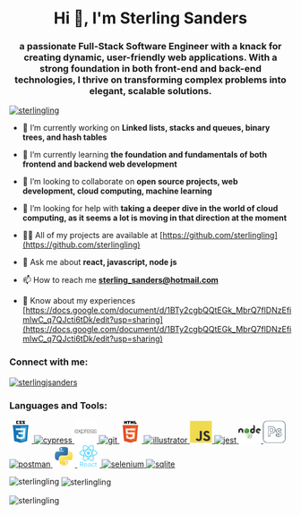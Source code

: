 <h1 align="center">Hi 👋, I'm Sterling Sanders</h1>
<h3 align="center">a passionate Full-Stack Software Engineer with a knack for creating dynamic, user-friendly web applications. With a strong foundation in both front-end and back-end technologies, I thrive on transforming complex problems into elegant, scalable solutions.</h3>

<p align="left"> <a href="https://github.com/ryo-ma/github-profile-trophy"><img src="https://github-profile-trophy.vercel.app/?username=sterlingling" alt="sterlingling" /></a> </p>

- 🔭 I’m currently working on **Linked lists, stacks and queues, binary trees, and hash tables**

- 🌱 I’m currently learning **the foundation and fundamentals of both frontend and backend web development**

- 👯 I’m looking to collaborate on **open source projects, web development, cloud computing, machine learning**

- 🤝 I’m looking for help with **taking a deeper dive in the world of cloud computing, as it seems a lot is moving in that direction at the moment**

- 👨‍💻 All of my projects are available at [https://github.com/sterlingling](https://github.com/sterlingling)

- 💬 Ask me about **react, javascript, node js**

- 📫 How to reach me **sterling_sanders@hotmail.com**

- 📄 Know about my experiences [https://docs.google.com/document/d/1BTy2cgbQQtEGk_MbrQ7flDNzEfimlwC_q7QJcti6tDk/edit?usp=sharing](https://docs.google.com/document/d/1BTy2cgbQQtEGk_MbrQ7flDNzEfimlwC_q7QJcti6tDk/edit?usp=sharing)

<h3 align="left">Connect with me:</h3>
<p align="left">
<a href="https://linkedin.com/in/sterlingjsanders" target="blank"><img align="center" src="https://raw.githubusercontent.com/rahuldkjain/github-profile-readme-generator/master/src/images/icons/Social/linked-in-alt.svg" alt="sterlingjsanders" height="30" width="40" /></a>
</p>

<h3 align="left">Languages and Tools:</h3>
<p align="left"> <a href="https://www.w3schools.com/css/" target="_blank" rel="noreferrer"> <img src="https://raw.githubusercontent.com/devicons/devicon/master/icons/css3/css3-original-wordmark.svg" alt="css3" width="40" height="40"/> </a> <a href="https://www.cypress.io" target="_blank" rel="noreferrer"> <img src="https://raw.githubusercontent.com/simple-icons/simple-icons/6e46ec1fc23b60c8fd0d2f2ff46db82e16dbd75f/icons/cypress.svg" alt="cypress" width="40" height="40"/> </a> <a href="https://expressjs.com" target="_blank" rel="noreferrer"> <img src="https://raw.githubusercontent.com/devicons/devicon/master/icons/express/express-original-wordmark.svg" alt="express" width="40" height="40"/> </a> <a href="https://git-scm.com/" target="_blank" rel="noreferrer"> <img src="https://www.vectorlogo.zone/logos/git-scm/git-scm-icon.svg" alt="git" width="40" height="40"/> </a> <a href="https://www.w3.org/html/" target="_blank" rel="noreferrer"> <img src="https://raw.githubusercontent.com/devicons/devicon/master/icons/html5/html5-original-wordmark.svg" alt="html5" width="40" height="40"/> </a> <a href="https://www.adobe.com/in/products/illustrator.html" target="_blank" rel="noreferrer"> <img src="https://www.vectorlogo.zone/logos/adobe_illustrator/adobe_illustrator-icon.svg" alt="illustrator" width="40" height="40"/> </a> <a href="https://developer.mozilla.org/en-US/docs/Web/JavaScript" target="_blank" rel="noreferrer"> <img src="https://raw.githubusercontent.com/devicons/devicon/master/icons/javascript/javascript-original.svg" alt="javascript" width="40" height="40"/> </a> <a href="https://jestjs.io" target="_blank" rel="noreferrer"> <img src="https://www.vectorlogo.zone/logos/jestjsio/jestjsio-icon.svg" alt="jest" width="40" height="40"/> </a> <a href="https://nodejs.org" target="_blank" rel="noreferrer"> <img src="https://raw.githubusercontent.com/devicons/devicon/master/icons/nodejs/nodejs-original-wordmark.svg" alt="nodejs" width="40" height="40"/> </a> <a href="https://www.photoshop.com/en" target="_blank" rel="noreferrer"> <img src="https://raw.githubusercontent.com/devicons/devicon/master/icons/photoshop/photoshop-line.svg" alt="photoshop" width="40" height="40"/> </a> <a href="https://postman.com" target="_blank" rel="noreferrer"> <img src="https://www.vectorlogo.zone/logos/getpostman/getpostman-icon.svg" alt="postman" width="40" height="40"/> </a> <a href="https://www.python.org" target="_blank" rel="noreferrer"> <img src="https://raw.githubusercontent.com/devicons/devicon/master/icons/python/python-original.svg" alt="python" width="40" height="40"/> </a> <a href="https://reactjs.org/" target="_blank" rel="noreferrer"> <img src="https://raw.githubusercontent.com/devicons/devicon/master/icons/react/react-original-wordmark.svg" alt="react" width="40" height="40"/> </a> <a href="https://www.selenium.dev" target="_blank" rel="noreferrer"> <img src="https://raw.githubusercontent.com/detain/svg-logos/780f25886640cef088af994181646db2f6b1a3f8/svg/selenium-logo.svg" alt="selenium" width="40" height="40"/> </a> <a href="https://www.sqlite.org/" target="_blank" rel="noreferrer"> <img src="https://www.vectorlogo.zone/logos/sqlite/sqlite-icon.svg" alt="sqlite" width="40" height="40"/> </a> </p>

<p><img align="left" src="https://github-readme-stats.vercel.app/api/top-langs?username=sterlingling&show_icons=true&locale=en&layout=compact" alt="sterlingling" /></p>

<p>&nbsp;<img align="center" src="https://github-readme-stats.vercel.app/api?username=sterlingling&show_icons=true&locale=en" alt="sterlingling" /></p>

<p><img align="center" src="https://github-readme-streak-stats.herokuapp.com/?user=sterlingling&" alt="sterlingling" /></p>
